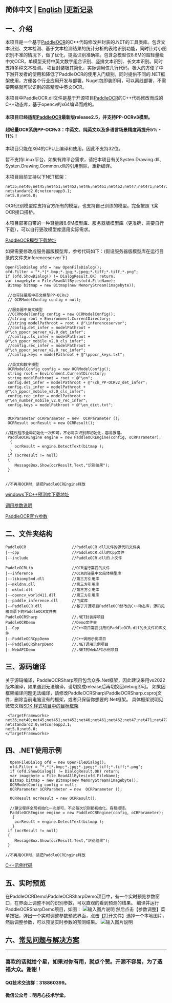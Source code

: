 ## 简体中文 | [English](https://github.com/raoyutian/PaddleOCRSharp/blob/main/README_en.md)     |[更新记录](https://github.com/raoyutian/PaddleOCRSharp/blob/main/doc/README_update.md)


## 一、介绍


本项目是一个基于[PaddleOCR](https://github.com/paddlepaddle/PaddleOCR)的C++代码修改并封装的.NET的工具类库。包含文本识别、文本检测、基于文本检测结果的统计分析的表格识别功能，同时针对小图识别不准的情况下，做了优化，提高识别准确率。包含总模型仅8.6M的超轻量级中文OCR，单模型支持中英文数字组合识别、竖排文本识别、长文本识别。同时支持多种文本检测。
项目封装极其简化，实际调用仅几行代码，极大的方便了中下游开发者的使用和降低了PaddleOCR的使用入门级别，同时提供不同的.NET框架使用，方便各个行业应用开发与部署。Nuget包即装即用，可以离线部署，不需要网络就可以识别的高精度中英文OCR。  

本项目中PaddleOCR.dll文件是基于开源项目[PaddleOCR](https://github.com/paddlepaddle/PaddleOCR)的C++代码修改而成的C++动态库，基于opencv的x64编译而成的。
####  **本项目已经适配[PaddleOCR](https://github.com/paddlepaddle/PaddleOCR)最新版release2.5，并支持PP-OCRv3模型。** 
####  **超轻量OCR系统PP-OCRv3：中英文、纯英文以及多语言场景精度再提升5% - 11%！** 
本项目只能在X64的CPU上编译和使用，因此不支持32位。

暂不支持Linux平台，如果有跨平台需求，请把本项目有关Systen.Drawing.dll、Systen.Drawing.Common.dll的引用删除，重新编译。

本项目目前支持以下NET框架：

```
net35;net40;net45;net451;net452;net46;net461;net462;net47;net471;net472;net48;
netstandard2.0;netcoreapp3.1;
net5.0;net6.0;

```

OCR识别模型库支持官方所有的模型，也支持自己训练的模型。完全按照飞桨OCR接口搭桥。

本项目部署自带的一种轻量版8.6M模型库、服务器版模型库（更准确，需要自行下载），可以自行更改模型库适用实际需求。

[PaddleOCR模型下载地址](https://gitee.com/paddlepaddle/PaddleOCR/blob/dygraph/doc/doc_ch/models_list.md)

如果需要修改成服务器版模型库，参考代码如下：(假设服务器版模型库在运行目录的文件夹inferenceserver下)

```
OpenFileDialog ofd = new OpenFileDialog();
ofd.Filter = "*.*|*.bmp;*.jpg;*.jpeg;*.tiff;*.tiff;*.png";
if (ofd.ShowDialog() != DialogResult.OK) return;
var imagebyte = File.ReadAllBytes(ofd.FileName);
 Bitmap bitmap = new Bitmap(new MemoryStream(imagebyte));

 //自带轻量版中英文模型PP-OCRv3
 // OCRModelConfig config = null;

 //服务器中英文模型
 //OCRModelConfig config = new OCRModelConfig();
 //string root = Environment.CurrentDirectory;
 //string modelPathroot = root + @"\inferenceserver";
 //config.det_infer = modelPathroot + @"\ch_ppocr_server_v2.0_det_infer";
 //config.cls_infer = modelPathroot + @"\ch_ppocr_mobile_v2.0_cls_infer";
 //config.rec_infer = modelPathroot + @"\ch_ppocr_server_v2.0_rec_infer";
 //config.keys = modelPathroot + @"\ppocr_keys.txt";

 //英文和数字模型
 OCRModelConfig config = new OCRModelConfig();
 string root = Environment.CurrentDirectory;
 string modelPathroot = root + @"\en";
 config.det_infer = modelPathroot + @"\ch_PP-OCRv2_det_infer";
 config.cls_infer = modelPathroot + @"\ch_ppocr_mobile_v2.0_cls_infer";
 config.rec_infer = modelPathroot + @"\en_number_mobile_v2.0_rec_infer";
 config.keys = modelPathroot + @"\en_dict.txt";


 OCRParameter oCRParameter = new  OCRParameter ();
 OCRResult ocrResult = new OCRResult();

//建议程序全局初始化一次即可，不必每次识别都初始化，容易报错。  
 PaddleOCREngine engine = new PaddleOCREngine(config, oCRParameter);
  {
    ocrResult = engine.DetectText(bitmap );
  }
 if (ocrResult != null)
 {
    MessageBox.Show(ocrResult.Text,"识别结果");
 }


//不再用OCR时，请把PaddleOCREngine释放

```

[windows下C++预测库下载地址](https://paddleinference.paddlepaddle.org.cn/user_guides/download_lib.html#windows)

[调用参数说明](https://gitee.com/raoyutian/paddle-ocrsharp/blob/master/PaddleOCRSharp/OCRParameter.cs)

[PaddleOCR官方参数](https://gitee.com/paddlepaddle/PaddleOCR/tree/release/2.4/deploy/cpp_infer)


## 二、文件夹结构

```
PaddleOCR                    //PaddleOCR.dll文件的源代码文件夹
|--cpp                       //PaddleOCR.dll的Cpp文件
|--include                   //PaddleOCR.dll的.h文件

PaddleOCRLib                 //OCR运行需要的文件
|--inference                 //OCR的轻量中文简体模型库
|--libiomp5md.dll            //第三方引用库
|--mkldnn.dll                //第三方引用库
|--mklml.dll                 //第三方引用库
|--opencv_world411.dll       //第三方引用库
|--paddle_inference.dll      //飞桨库
|--PaddleOCR.dll             //基于开源项目PaddleOCR修改的C++动态库，源码见根目录下的PaddleOCR文件夹 
PaddleOCRSharp               //.NET封装库项目
PaddleOCRDemo                //Demo文件夹
|--Cpp                       //C++项目需要引用的PaddleOCR.dll的头文件和库文件
|--PaddleOCRCppDemo          //C++调用示例项目
|--PaddleOCRSharpDemo        //.NET调用示例项目
|--WebAPIDemo                //.NET的WebAPI示例项目

```

## 三、源码编译

关于源码编译，PaddleOCRSharp项目包含众多.Net框架，因此建议采用vs2022版本编译，如果遇到无法编译，请切换成release后再切换回debug即可。 
如果因框架编译问题无法编译，请修改PaddleOCRSharp\PaddleOCRSharp.csproj文件，删除当前电脑没有的框架，或者只保留你想要的.Net框架。
具体框架说明见微软文档[SDK 样式项目中的目标框架](https://docs.microsoft.com/zh-cn/dotnet/standard/frameworks)
```
 <TargetFrameworks>
net35;net40;net45;net451;net452;net46;net461;net462;net47;net471;net472;net48;
netstandard2.0;netcoreapp3.1;
net5.0;net6.0;
</TargetFrameworks>
```


## 四、.NET使用示例

```
  OpenFileDialog ofd = new OpenFileDialog();
  ofd.Filter = "*.*|*.bmp;*.jpg;*.jpeg;*.tiff;*.tiff;*.png";
  if (ofd.ShowDialog() != DialogResult.OK) return;
  var imagebyte = File.ReadAllBytes(ofd.FileName);
  Bitmap bitmap = new Bitmap(new MemoryStream(imagebyte));
  OCRModelConfig config = null;
  OCRParameter oCRParameter = new  OCRParameter ();

  OCRResult ocrResult = new OCRResult();

  //建议程序全局初始化一次即可，不必每次识别都初始化，容易报错。     
  PaddleOCREngine engine = new PaddleOCREngine(config, oCRParameter);
   {
    ocrResult = engine.DetectText(bitmap );
   }
 if (ocrResult != null)
 {
    MessageBox.Show(ocrResult.Text,"识别结果");
 }

//不再用OCR时，请把PaddleOCREngine释放

```

[C++示例代码](https://github.com/raoyutian/PaddleOCRSharp/blob/main/PaddleOCRDemo/PaddleOCRCppDemo/PaddleOCRCppDemo.cpp)


## 五、实时预览

在PaddleOCRDemo\PaddleOCRSharpDemo项目中，有一个实时预览参数窗口，在界面上调整不同的识别参数，可以直观的看到预测的结果。
编译并运行PaddleOCRSharpDemo项目，如图：
![输入图片说明](doc/demo%E4%B8%BB%E7%95%8C%E9%9D%A2.jpg)
然后点击【参数调整】菜单按钮，弹出一个实时调整参数预览界面，点击【打开文件】选择一个本地图片，然后调整参数，可以预览实时参数的预测结果。
![输入图片说明](doc/%E5%8F%82%E6%95%B0%E8%B0%83%E6%95%B4%E9%A2%84%E8%A7%88.png)



## 六、[常见问题与解决方案](https://github.com/raoyutian/PaddleOCRSharp/blob/main/doc/README_question.md)
---------------------------------------------------------------------------------------------------------------------
### 喜欢的话就给个星，如果对你有用，就点个赞。开源不容易，为了造福大众。谢谢！

#### QQ技术交流群：318860399。
#### 微信公众号：明月心技术学堂。

